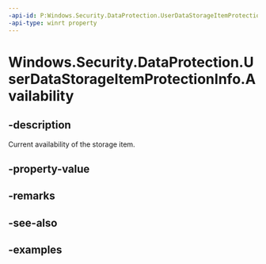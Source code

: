 ```yaml
---
-api-id: P:Windows.Security.DataProtection.UserDataStorageItemProtectionInfo.Availability
-api-type: winrt property
---
```


<!-- Property syntax.
public UserDataAvailability Availability { get; }
-->

# Windows.Security.DataProtection.UserDataStorageItemProtectionInfo.Availability

## -description
Current availability of the storage item.

## -property-value

## -remarks

## -see-also

## -examples

